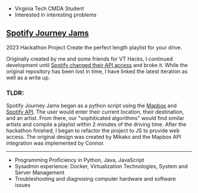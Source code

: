 - Virginia Tech CMDA Student 
- Interested in interesting problems

## [Spotify Journey Jams]()
2023 Hackathon Project
Create the perfect length playlist for your drive.

Originally created by me and some friends for VT Hacks, I continued development until [Spotify changed their API access](https://developer.spotify.com/blog/2024-11-27-changes-to-the-web-api) and broke it.
While the original repository has been lost in time, I have linked the latest iteration as well as a write up.
### TLDR:
Spotify Journey Jams began as a python script using the [Mapbox](https://www.mapbox.com/) and [Spotify API](https://developer.spotify.com). The user would enter their current location, their destination, and an artist. From there, our "sophiticated algorithms" would find similar artists and compile a playlist within 2 minutes of the driving time. After the hackathon finished, I began to refactor the project to JS to provide web access. The original design was created by Mikako and the Mapbox API integration was implemented by Connor.

---
- 	Programming Proficiency in Python, Java, JavaScript
- 	Sysadmin experience: Docker, Virtualization Technologies, System and Server Management
- 	Troubleshooting and diagnosing computer hardware and software issues


<!---
natemergler/natemergler is a ✨ special ✨ repository because its `README.md` (this file) appears on your GitHub profile.
You can click the Preview link to take a look at your changes.
--->

